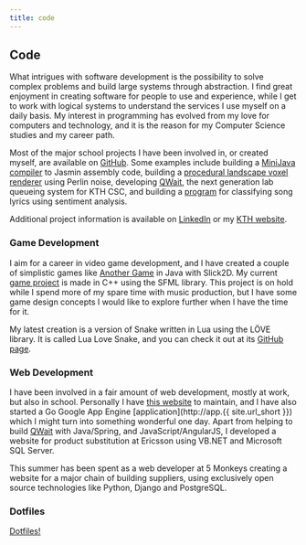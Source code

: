 ```yaml
---
title: code
---
```


## Code

What intrigues with software development is the possibility to solve complex
problems and build large systems through abstraction. I find great enjoyment
in creating software for people to use and experience, while I get to work
with logical systems to understand the services I use myself on a daily basis.
My interest in programming has evolved from my love for computers and
technology, and it is the reason for my Computer Science studies and my career
path.

Most of the major school projects I have been involved in, or created
myself, are available on [GitHub](https://github.com/hlilje). Some examples
include building a
[MiniJava compiler](https://github.com/hlilje/komp14-compiler)
to Jasmin assembly code, building a
[procedural landscape voxel renderer](https://github.com/hlilje/dgi14-voxels)
using Perlin noise, developing [QWait](https://github.com/mvk13ogb/qwait), the
next generation lab queueing system for KTH CSC, and building a
[program](https://github.com/hlilje/songmood) for classifying song lyrics using
sentiment analysis.

Additional project information is available on
[LinkedIn](https://www.linkedin.com/pub/hampus-liljekvist/46/72/902) or my
[KTH website](http://www.csc.kth.se/~hlilje/).

### Game Development

I aim for a career in video game development, and I have created a couple of
simplistic games like [Another Game](https://github.com/hlilje/another-game) in
Java with Slick2D. My current
[game project](https://github.com/hlilje/sfml-game) is made in C++ using the
SFML library. This project is on hold while I spend more of my spare time with
music production, but I have some game design concepts I would like to explore
further when I have the time for it.

My latest creation is a version of Snake written in Lua using the LÖVE library.
It is called Lua Love Snake, and you can check it out at its
[GitHub page](https://github.com/hlilje/lua-love-snake).

### Web Development

I have been involved in a fair amount of web development, mostly at work, but
also in school. Personally I have
[this website](https://github.com/hlilje/hlilje.github.io) to maintain, and I
have also started a Go Google App Engine
[application](http://app.{{ site.url_short }}) which I might turn into something
wonderful one day. Apart from helping to build
[QWait](http://qwait.csc.kth.se/) with Java/Spring, and JavaScript/AngularJS,
I developed a website for product substitution at Ericsson using VB.NET and
Microsoft SQL Server.

This summer has been spent as a web developer at 5 Monkeys creating a website
for a major chain of building suppliers, using exclusively open source
technologies like Python, Django and PostgreSQL.

### Dotfiles

[Dotfiles!](https://github.com/hlilje/dotfiles)
